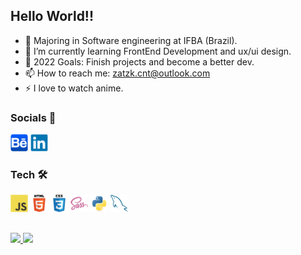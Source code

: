 ## Hello World!!

- 🔭 Majoring in Software engineering at IFBA (Brazil).
- 🌱 I’m currently learning FrontEnd Development and ux/ui design.
- 💬 2022 Goals: Finish projects and become a better dev.
- 📫 How to reach me: zatzk.cnt@outlook.com
- ⚡ I love to watch anime.


### Socials 🍕 


<a href = "https://www.behance.net/zatzk"><img width="28px" src="https://github.com/devicons/devicon/blob/master/icons/behance/behance-original.svg" target="_blank"></a>
  <a href="https://www.linkedin.com/in/zatzk/" target="_blank"><img width="28px" src="https://github.com/devicons/devicon/blob/master/icons/linkedin/linkedin-original.svg" target="_blank"></a> 
  
  ### Tech 🛠
  
<div style="display: inline-block" style="color:DodgerBlue">
  <img align="justify" alt="zatzk-Js" width="28px" src="https://github.com/devicons/devicon/blob/master/icons/javascript/javascript-original.svg">
  <img align="justify" alt="zatzk-HTML" width="28px" src="https://github.com/devicons/devicon/blob/master/icons/html5/html5-original-wordmark.svg">
  <img align="justify" alt="zatzk-CSS" width="28px" src="https://github.com/devicons/devicon/blob/master/icons/css3/css3-original-wordmark.svg">
  <img align="justify" alt="zatzk-sasscss" width="28px" src="https://github.com/devicons/devicon/blob/master/icons/sass/sass-original.svg">
  <img align="justify" alt="zatzk-Python" width="28px" src="https://github.com/devicons/devicon/blob/master/icons/python/python-original.svg">
  <img align="justify" alt="zatzk-mysql" width="28px" src="https://github.com/devicons/devicon/blob/master/icons/mysql/mysql-original.svg">
 </div>
  
##
<div>
  <a href="https://github.com/zatzk">
  <img height="180em" src="https://github-readme-stats.vercel.app/api?username=zatzk&show_icons=true&theme=merko&include_all_commits=true&count_private=true"/>
  <img height="180em" src="https://github-readme-stats.vercel.app/api/top-langs/?username=zatzk&layout=compact&langs_count=7&theme=merko"/>
</div>


  
  
  <!--
##
 
![Snake animation](https://github.com/zatzk/zatzk/blob/output/github-contribution-grid-snake.svg)

 ##
 
 <img src="https://komarev.com/ghpvc/?username=zatzk&label=Profile%20views&color=ce9927&style=flat" alt="zatzk" /> </p>
-->
